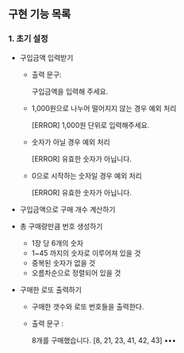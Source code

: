 ## 구현 기능 목록

### 1. 초기 설정
- 구입금액 입력받기
  - 출력 문구: 

    구입금액을 입력해 주세요.

  - 1,000원으로 나누어 떨어지지 않는 경우 예외 처리

      [ERROR] 1,000원 단위로 입력해주세요.

  - 숫자가 아닐 경우 예외 처리

      [ERROR] 유효한 숫자가 아닙니다.

  - 0으로 시작하는 숫자일 경우 예외 처리

      [ERROR] 유효한 숫자가 아닙니다.

- 구입금액으로 구매 개수 계산하기

- 총 구매량만큼 번호 생성하기
  - 1장 당 6개의 숫자
  - 1~45 까지의 숫자로 이루어져 있을 것
  - 중복된 숫자가 없을 것
  - 오름차순으로 정렬되어 있을 것

- 구매한 로또 출력하기
  - 구매한 갯수와 로또 번호들을 출력한다.
  - 출력 문구 : 

      8개를 구매했습니다.
      [8, 21, 23, 41, 42, 43]
      •••





